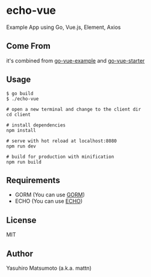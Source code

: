 # echo-vue

Example App using Go, Vue.js, Element, Axios

## Come From
it's combined from [go-vue-example](https://github.com/mattn/go-vue-example) and [go-vue-starter](https://github.com/beaquant/go-vue-starter)


## Usage

```
$ go build
$ ./echo-vue

# open a new terminal and change to the client dir
cd client

# install dependencies
npm install

# serve with hot reload at localhost:8080
npm run dev

# build for production with minification
npm run build

```

## Requirements

* GORM (You can use [GORM](github.com/jinzhu/gorm))
* ECHO (You can use [ECHO](https://github.com/labstack/echo))

## License

MIT

## Author

Yasuhiro Matsumoto (a.k.a. mattn)
